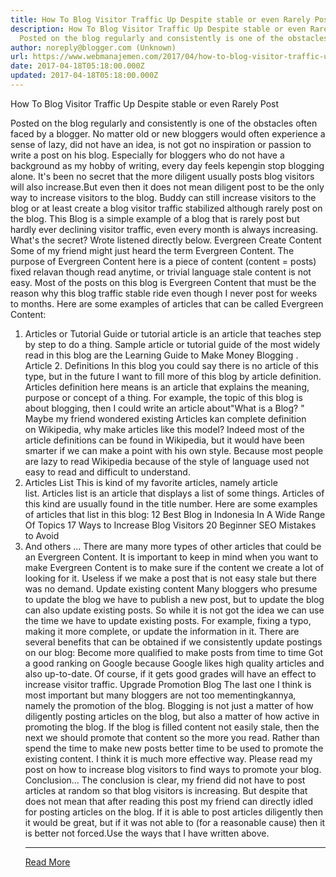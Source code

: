 ```yaml
---
title: How To Blog Visitor Traffic Up Despite stable or even Rarely Post
description: How To Blog Visitor Traffic Up Despite stable or even Rarely Post
  Posted on the blog regularly and consistently is one of the obstacles
author: noreply@blogger.com (Unknown)
url: https://www.webmanajemen.com/2017/04/how-to-blog-visitor-traffic-up-despite.html
date: 2017-04-18T05:18:00.000Z
updated: 2017-04-18T05:18:00.000Z
---
```


How To Blog Visitor Traffic Up Despite stable or even Rarely Post


Posted on the blog regularly and consistently is one of the obstacles often faced by a blogger.
No matter old or new bloggers would often experience a sense of lazy, did not have an idea, is not got no inspiration or passion to write a post on his blog.
Especially for bloggers who do not have a background as my hobby of writing, every day feels kepengin stop blogging alone.
It's been no secret that the more diligent usually posts blog visitors will also increase.But even then it does not mean diligent post to be the only way to increase visitors to the blog.
Buddy can still increase visitors to the blog or at least create a blog visitor traffic stabilized although rarely post on the blog.
This Blog is a simple example of a blog that is rarely post but hardly ever declining visitor traffic, even every month is always increasing.
What's the secret?
Wrote listened directly below.
Evergreen Create Content
Some of my friend might just heard the term Evergreen Content. The purpose of Evergreen Content here is a piece of content (content = posts) fixed relavan though read anytime, or trivial language stale content is not easy.
Most of the posts on this blog is Evergreen Content that must be the reason why this blog traffic stable ride even though I never post for weeks to months.
Here are some examples of articles that can be called Evergreen Content:
1. Articles or Tutorial
Guide or tutorial article is an article that teaches step by step to do a thing.
Sample article or tutorial guide of the most widely read in this blog are the Learning Guide to Make Money Blogging .
Article 2. Definitions
In this blog you could say there is no article of this type, but in the future I want to fill more of this blog by article definition.
Articles definition here means is an article that explains the meaning, purpose or concept of a thing.
For example, the topic of this blog is about blogging, then I could write an article about"What is a Blog? "
Maybe my friend wondered existing Articles kan complete definition on Wikipedia, why make articles like this model?
Indeed most of the article definitions can be found in Wikipedia, but it would have been smarter if we can make a point with his own style.
Because most people are lazy to read Wikipedia because of the style of language used not easy to read and difficult to understand.
3. Articles List
This is kind of my favorite articles, namely article list. Articles list is an article that displays a list of some things. Articles of this kind are usually found in the title number.
Here are some examples of articles that list in this blog:
12 Best Blog in Indonesia In A Wide Range Of Topics
17 Ways to Increase Blog Visitors
20 Beginner SEO Mistakes to Avoid
4. And others ...
There are many more types of other articles that could be an Evergreen Content.
It is important to keep in mind when you want to make Evergreen Content is to make sure if the content we create a lot of looking for it.
Useless if we make a post that is not easy stale but there was no demand.
Update existing content
Many bloggers who presume to update the blog we have to publish a new post, but to update the blog can also update existing posts.
So while it is not got the idea we can use the time we have to update existing posts. For example, fixing a typo, making it more complete, or update the information in it.
There are several benefits that can be obtained if we consistently update postings on our blog:
Become more qualified to make posts from time to time
Got a good ranking on Google because Google likes high quality articles and also up-to-date.
Of course, if it gets good grades will have an effect to increase visitor traffic.
Upgrade Promotion Blog
The last one I think is most important but many bloggers are not too mementingkannya, namely the promotion of the blog.
Blogging is not just a matter of how diligently posting articles on the blog, but also a matter of how active in promoting the blog.
If the blog is filled content not easily stale, then the next we should promote that content so the more you read.
Rather than spend the time to make new posts better time to be used to promote the existing content. I think it is much more effective way.
Please read my post on how to increase blog visitors to find ways to promote your blog.
Conclusion…
The conclusion is clear, my friend did not have to post articles at random so that blog visitors is increasing. But despite that does not mean that after reading this post my friend can directly idled for posting articles on the blog.
If it is able to post articles diligently then it would be great, but if it was not able to (for a reasonable cause) then it is better not forced.Use the ways that I have written above.<hr/> <a href="https://www.webmanajemen.com/2017/04/how-to-blog-visitor-traffic-up-despite.html" rel="follow" class="button" id="read-more">Read More</a>